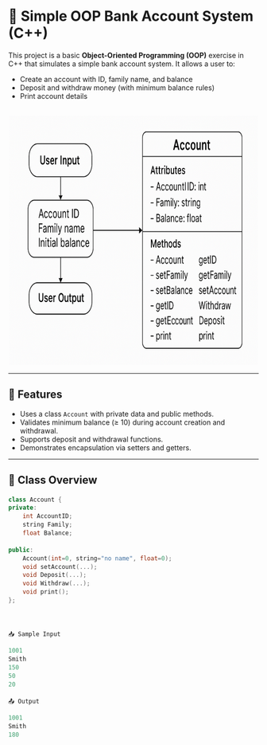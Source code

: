 # 🏦 Simple OOP Bank Account System (C++)

This project is a basic **Object-Oriented Programming (OOP)** exercise in C++ that simulates a simple bank account system. It allows a user to:

- Create an account with ID, family name, and balance
- Deposit and withdraw money (with minimum balance rules)
- Print account details<br><br>

<div align="center">
  <img src="Advanced Programming/images/account.png" alt="account Diagram" width="500" height="500"/>
</div>


---

## 📌 Features

- Uses a class `Account` with private data and public methods.
- Validates minimum balance (≥ 10) during account creation and withdrawal.
- Supports deposit and withdrawal functions.
- Demonstrates encapsulation via setters and getters.

---

## 🧠 Class Overview

```cpp
class Account {
private:
    int AccountID;
    string Family;
    float Balance;

public:
    Account(int=0, string="no name", float=0);
    void setAccount(...);
    void Deposit(...);
    void Withdraw(...);
    void print();
};



📥 Sample Input

1001
Smith
150
50
20

📤 Output

1001
Smith
180



